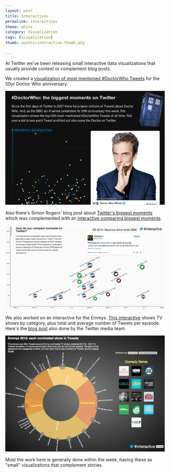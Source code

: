 ```yaml
---
layout: post
title: Interactives
permalink: interactives
theme: white
category: Visualization
tags: [Visualization]
thumb: assets/interactive.thumb.png

---
```


At Twitter we've been releasing small interactive data visualizations that
usually provide context or complement blog posts.

We created a [visualization of most mentioned #DoctorWho Tweets](http://twitter.github.io/interactive/doctorwho/) for the
50yr Doctor Who anniversary.

![Interactive DoctorWho](/assets/interactive/doctorwho.png)

Also there's Simon Rogers' blog post about [Twitter's biggest moments](https://blog.twitter.com/2013/behind-the-numbers-how-to-understand-big-moments-on-twitter) which
was complemented with an [interactive comparing biggest
moments](http://twitter.github.io/interactive/tpms/).

![Interactive of Twitter biggest moments](/assets/interactive/tpms.png)

We also worked on an interactive for the Emmys. [This interactive](http://twitter.github.io/interactive/emmys2013/)
shows TV shows by category, plus total and average number of Tweets per
episode. Here's the [blog post](https://blog.twitter.com/2013/visualizing-tweets-around-emmy-nominated-shows) also done by the Twitter media team.

![Interactive of Emmys](/assets/interactive/emmys.png)

Most the work here is generally done within the week, having these as
"small" visualizations that complement stories.
